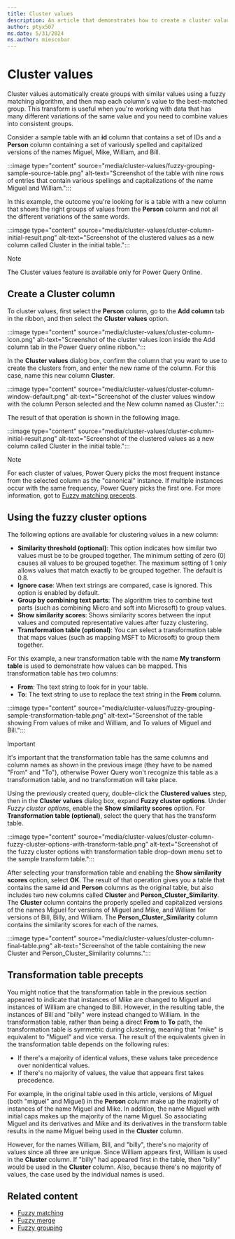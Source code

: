 ```yaml
---
title: Cluster values
description: An article that demonstrates how to create a cluster values column in Power Query
author: ptyx507
ms.date: 5/31/2024
ms.author: miescobar
---
```


# Cluster values

Cluster values automatically create groups with similar values using a fuzzy matching algorithm, and then map each column's value to the best-matched group. This transform is useful when you're working with data that has many different variations of the same value and you need to combine values into consistent groups.

Consider a sample table with an **id** column that contains a set of IDs and a **Person** column containing a set of variously spelled and capitalized versions of the names Miguel, Mike, William, and Bill.

:::image type="content" source="media/cluster-values/fuzzy-grouping-sample-source-table.png" alt-text="Screenshot of the table with nine rows of entries that contain various spellings and capitalizations of the name Miguel and William.":::

In this example, the outcome you're looking for is a table with a new column that shows the right groups of values from the **Person** column and not all the different variations of the same words.

:::image type="content" source="media/cluster-values/cluster-column-initial-result.png" alt-text="Screenshot of the clustered values as a new column called Cluster in the initial table.":::

> [!NOTE]
> The Cluster values feature is available only for Power Query Online.

## Create a Cluster column

To cluster values, first select the **Person** column, go to the **Add column** tab in the ribbon, and then select the **Cluster values** option.

:::image type="content" source="media/cluster-values/cluster-column-icon.png" alt-text="Screenshot of the cluster values icon inside the Add column tab in the Power Query online ribbon.":::

In the **Cluster values** dialog box, confirm the column that you want to use to create the clusters from, and enter the new name of the column. For this case, name this new column **Cluster**.

:::image type="content" source="media/cluster-values/cluster-column-window-default.png" alt-text="Screenshot of the cluster values window with the column Person selected and the New column named as Cluster.":::

The result of that operation is shown in the following image.

:::image type="content" source="media/cluster-values/cluster-column-initial-result.png" alt-text="Screenshot of the clustered values as a new column called Cluster in the initial table.":::

> [!NOTE]
>For each cluster of values, Power Query picks the most frequent instance from the selected column as the "canonical" instance. If multiple instances occur with the same frequency, Power Query picks the first one. For more information, got to [Fuzzy matching precepts](fuzzy-matching.md#fuzzy-matching-precepts).

## Using the fuzzy cluster options

The following options are available for clustering values in a new column:

* **Similarity threshold (optional)**: This option indicates how similar two values must be to be grouped together. The minimum setting of zero (0) causes all values to be grouped together. The maximum setting of 1 only allows values that match exactly to be grouped together. The default is 0.8.
* **Ignore case**: When text strings are compared, case is ignored. This option is enabled by default.
* **Group by combining text parts**: The algorithm tries to combine text parts (such as combining Micro and soft into Microsoft) to group values.
* **Show similarity scores**: Shows similarity scores between the input values and computed representative values after fuzzy clustering.
* **Transformation table (optional)**: You can select a transformation table that maps values (such as mapping MSFT to Microsoft) to group them together.

For this example, a new transformation table with the name **My transform table** is used to demonstrate how values can be mapped. This transformation table has two columns:

* **From**: The text string to look for in your table.
* **To**: The text string to use to replace the text string in the **From** column.

:::image type="content" source="media/cluster-values/fuzzy-grouping-sample-transformation-table.png" alt-text="Screenshot of the table showing From values of mike and William, and To values of Miguel and Bill.":::

> [!IMPORTANT]
>It's important that the transformation table has the same columns and column names as shown in the previous image (they have to be named "From" and "To"), otherwise Power Query won't recognize this table as a transformation table, and no transformation will take place.

Using the previously created query, double-click the **Clustered values** step, then in the **Cluster values** dialog box, expand **Fuzzy cluster options**. Under *Fuzzy cluster options*, enable the **Show similarity scores** option. For **Transformation table (optional)**, select the query that has the transform table.

:::image type="content" source="media/cluster-values/cluster-column-fuzzy-cluster-options-with-transform-table.png" alt-text="Screenshot of the fuzzy cluster options with transformation table drop-down menu set to the sample transform table.":::

After selecting your transformation table and enabling the **Show similarity scores** option, select **OK**. The result of that operation gives you a table that contains the same **id** and **Person** columns as the original table, but also includes two new columns called **Cluster** and **Person_Cluster_Similarity**. The **Cluster** column contains the properly spelled and capitalized versions of the names Miguel for versions of Miguel and Mike, and William for versions of Bill, Billy, and William. The **Person_Cluster_Similarity** column contains the similarity scores for each of the names.

:::image type="content" source="media/cluster-values/cluster-column-final-table.png" alt-text="Screenshot of the table containing the new Cluster and Person_Cluster_Similarity columns.":::

## Transformation table precepts

You might notice that the transformation table in the previous section appeared to indicate that instances of Mike are changed to Miguel and instances of William are changed to Bill. However, in the resulting table, the instances of Bill and "billy" were instead changed to William. In the transformation table, rather than being a direct **From** to **To** path, the transformation table is symmetric during clustering, meaning that "mike" is equivalent to "Miguel" and vice versa. The result of the equivalents given in the transformation table depends on the following rules:

* If there's a majority of identical values, these values take precedence over nonidentical values.
* If there's no majority of values, the value that appears first takes precedence.

For example, in the original table used in this article, versions of Miguel (both "miguel" and Miguel) in the **Person** column make up the majority of instances of the name Miguel and Mike. In addition, the name Miguel with initial caps makes up the majority of the name Miguel. So associating Miguel and its derivatives and Mike and its derivatives in the transform table results in the name Miguel being used in the **Cluster** column.

However, for the names William, Bill, and "billy", there's no majority of values since all three are unique. Since William appears first, William is used in the **Cluster** column. If "billy" had appeared first in the table, then "billy" would be used in the **Cluster** column. Also, because there's no majority of values, the case used by the individual names is used.

## Related content

* [Fuzzy matching](fuzzy-matching.md)
* [Fuzzy merge](merge-queries-fuzzy-match.md)
* [Fuzzy grouping](group-by.md#fuzzy-grouping)
